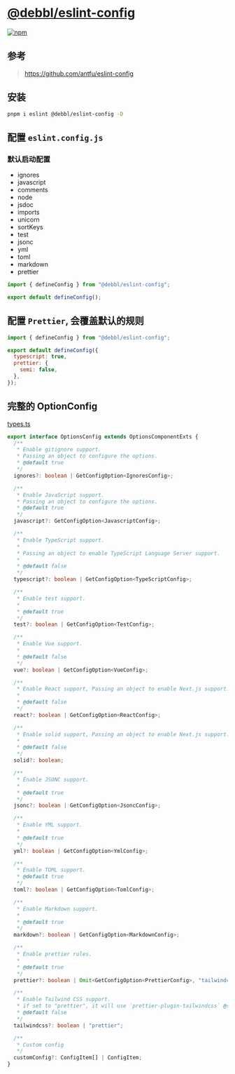 # [@debbl/eslint-config](https://github.com/Debbl/eslint-config)

[![npm](https://img.shields.io/npm/v/@debbl/eslint-config?label=@debbl/eslint-config&color=444&logo=npm)](https://npmjs.com/package/@debbl/eslint-config)

## 参考

> https://github.com/antfu/eslint-config

## 安装

```bash
pnpm i eslint @debbl/eslint-config -D
```

## 配置 `eslint.config.js`

### 默认启动配置

- ignores
- javascript
- comments
- node
- jsdoc
- imports
- unicorn
- sortKeys
- test
- jsonc
- yml
- toml
- markdown
- prettier

```js
import { defineConfig } from "@debbl/eslint-config";

export default defineConfig();
```

## 配置 `Prettier`, 会覆盖默认的规则

```js
import { defineConfig } from "@debbl/eslint-config";

export default defineConfig({
  typescript: true,
  prettier: {
    semi: false,
  },
});
```

## 完整的 OptionConfig

[types.ts](./src/types.ts#L70)

```ts
export interface OptionsConfig extends OptionsComponentExts {
  /**
   * Enable gitignore support.
   * Passing an object to configure the options.
   * @default true
   */
  ignores?: boolean | GetConfigOption<IgnoresConfig>;

  /**
   * Enable JavaScript support.
   * Passing an object to configure the options.
   * @default true
   */
  javascript?: GetConfigOption<JavascriptConfig>;

  /**
   * Enable TypeScript support.
   *
   * Passing an object to enable TypeScript Language Server support.
   *
   * @default false
   */
  typescript?: boolean | GetConfigOption<TypeScriptConfig>;

  /**
   * Enable test support.
   *
   * @default true
   */
  test?: boolean | GetConfigOption<TestConfig>;

  /**
   * Enable Vue support.
   *
   * @default false
   */
  vue?: boolean | GetConfigOption<VueConfig>;

  /**
   * Enable React support, Passing an object to enable Next.js support.
   *
   * @default false
   */
  react?: boolean | GetConfigOption<ReactConfig>;

  /**
   * Enable solid support, Passing an object to enable Next.js support.
   *
   * @default false
   */
  solid?: boolean;

  /**
   * Enable JSONC support.
   *
   * @default true
   */
  jsonc?: boolean | GetConfigOption<JsoncConfig>;

  /**
   * Enable YML support.
   *
   * @default true
   */
  yml?: boolean | GetConfigOption<YmlConfig>;

  /**
   * Enable TOML support.
   * @default true
   */
  toml?: boolean | GetConfigOption<TomlConfig>;

  /**
   * Enable Markdown support.
   *
   * @default true
   */
  markdown?: boolean | GetConfigOption<MarkdownConfig>;

  /**
   * Enable prettier rules.
   *
   * @default true
   */
  prettier?: boolean | Omit<GetConfigOption<PrettierConfig>, "tailwindcss">;

  /**
   * Enable Tailwind CSS support.
   * if set to "prettier", it will use `prettier-plugin-tailwindcss` @see https://github.com/tailwindlabs/prettier-plugin-tailwindcss
   * @default false
   */
  tailwindcss?: boolean | "prettier";

  /**
   * Custom config
   */
  customConfig?: ConfigItem[] | ConfigItem;
}
```
